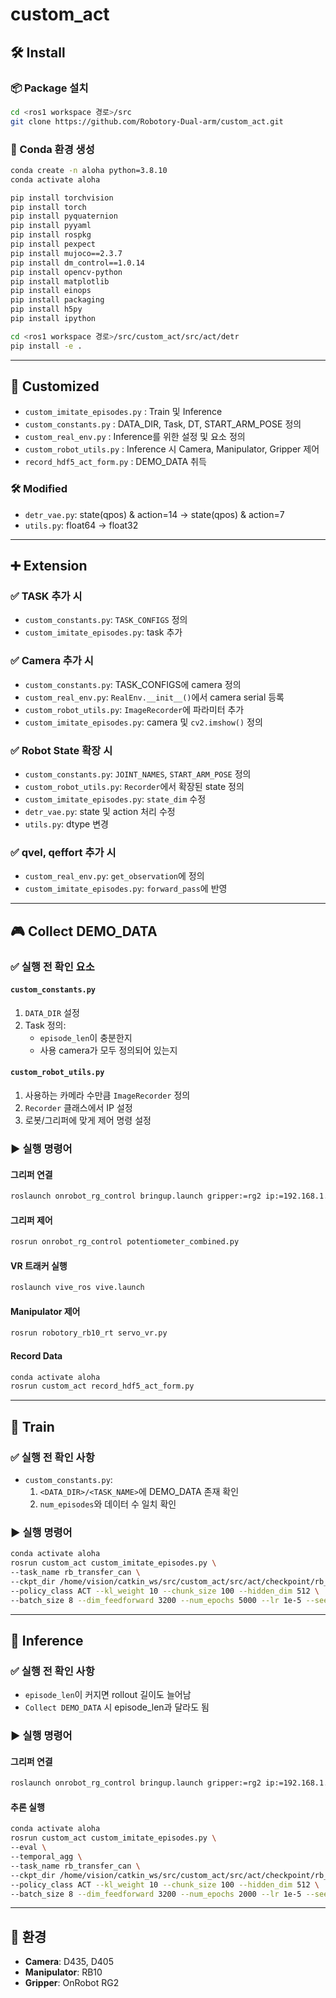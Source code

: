 # custom_act

## 🛠️ Install

### 📦 Package 설치

```bash
cd <ros1 workspace 경로>/src
git clone https://github.com/Robotory-Dual-arm/custom_act.git
```

### 🐍 Conda 환경 생성

```bash
conda create -n aloha python=3.8.10
conda activate aloha

pip install torchvision
pip install torch
pip install pyquaternion
pip install pyyaml
pip install rospkg
pip install pexpect
pip install mujoco==2.3.7
pip install dm_control==1.0.14
pip install opencv-python
pip install matplotlib
pip install einops
pip install packaging
pip install h5py
pip install ipython

cd <ros1 workspace 경로>/src/custom_act/src/act/detr
pip install -e .
```

---

## 🔧 Customized

- `custom_imitate_episodes.py` : Train 및 Inference
- `custom_constants.py` : DATA_DIR, Task, DT, START_ARM_POSE 정의
- `custom_real_env.py` : Inference를 위한 설정 및 요소 정의
- `custom_robot_utils.py` : Inference 시 Camera, Manipulator, Gripper 제어
- `record_hdf5_act_form.py` : DEMO_DATA 취득

### 🛠 Modified

- `detr_vae.py`: state(qpos) & action=14 → state(qpos) & action=7
- `utils.py`: float64 → float32

---

## ➕ Extension

### ✅ TASK 추가 시

- `custom_constants.py`: `TASK_CONFIGS` 정의
- `custom_imitate_episodes.py`: task 추가

### ✅ Camera 추가 시

- `custom_constants.py`: TASK_CONFIGS에 camera 정의
- `custom_real_env.py`: `RealEnv.__init__()`에서 camera serial 등록
- `custom_robot_utils.py`: `ImageRecorder`에 파라미터 추가
- `custom_imitate_episodes.py`: camera 및 `cv2.imshow()` 정의

### ✅ Robot State 확장 시

- `custom_constants.py`: `JOINT_NAMES`, `START_ARM_POSE` 정의
- `custom_robot_utils.py`: `Recorder`에서 확장된 state 정의
- `custom_imitate_episodes.py`: `state_dim` 수정
- `detr_vae.py`: state 및 action 처리 수정
- `utils.py`: dtype 변경

### ✅ qvel, qeffort 추가 시

- `custom_real_env.py`: `get_observation`에 정의
- `custom_imitate_episodes.py`: `forward_pass`에 반영

---

## 🎮 Collect DEMO_DATA

### ✅ 실행 전 확인 요소

#### `custom_constants.py`

1. `DATA_DIR` 설정
2. Task 정의:
   - `episode_len`이 충분한지
   - 사용 camera가 모두 정의되어 있는지

#### `custom_robot_utils.py`

1. 사용하는 카메라 수만큼 `ImageRecorder` 정의
2. `Recorder` 클래스에서 IP 설정
3. 로봇/그리퍼에 맞게 제어 명령 설정

### ▶ 실행 명령어

#### 그리퍼 연결

```bash
roslaunch onrobot_rg_control bringup.launch gripper:=rg2 ip:=192.168.1.1
```

#### 그리퍼 제어

```bash
rosrun onrobot_rg_control potentiometer_combined.py
```

#### VR 트래커 실행

```bash
roslaunch vive_ros vive.launch
```

#### Manipulator 제어

```bash
rosrun robotory_rb10_rt servo_vr.py
```

#### Record Data

```bash
conda activate aloha
rosrun custom_act record_hdf5_act_form.py
```

---

## 🧠 Train

### ✅ 실행 전 확인 사항

- `custom_constants.py`:
  1. `<DATA_DIR>/<TASK_NAME>`에 DEMO_DATA 존재 확인
  2. `num_episodes`와 데이터 수 일치 확인

### ▶ 실행 명령어

```bash
conda activate aloha 
rosrun custom_act custom_imitate_episodes.py \
--task_name rb_transfer_can \
--ckpt_dir /home/vision/catkin_ws/src/custom_act/src/act/checkpoint/rb_transfer_can_scripted_5000 \
--policy_class ACT --kl_weight 10 --chunk_size 100 --hidden_dim 512 \
--batch_size 8 --dim_feedforward 3200 --num_epochs 5000 --lr 1e-5 --seed 0
```

---

## 🚀 Inference

### ✅ 실행 전 확인 사항

- `episode_len`이 커지면 rollout 길이도 늘어남
- `Collect DEMO_DATA` 시 episode_len과 달라도 됨

### ▶ 실행 명령어

#### 그리퍼 연결

```bash
roslaunch onrobot_rg_control bringup.launch gripper:=rg2 ip:=192.168.1.1
```

#### 추론 실행

```bash
conda activate aloha
rosrun custom_act custom_imitate_episodes.py \
--eval \
--temporal_agg \
--task_name rb_transfer_can \
--ckpt_dir /home/vision/catkin_ws/src/custom_act/src/act/checkpoint/rb_transfer_can_scripted \
--policy_class ACT --kl_weight 10 --chunk_size 100 --hidden_dim 512 \
--batch_size 8 --dim_feedforward 3200 --num_epochs 2000 --lr 1e-5 --seed 0
```

---

## 🧰 환경

- **Camera**: D435, D405  
- **Manipulator**: RB10  
- **Gripper**: OnRobot RG2
